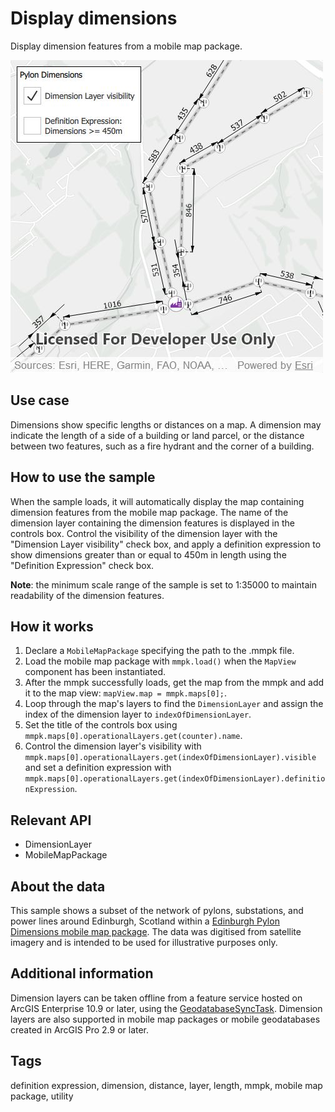 # Display dimensions

Display dimension features from a mobile map package.

![](screenshot.png)

## Use case

Dimensions show specific lengths or distances on a map. A dimension may indicate the length of a side of a building or land parcel, or the distance between two features, such as a fire hydrant and the corner of a building.

## How to use the sample

When the sample loads, it will automatically display the map containing dimension features from the mobile map package. The name of the dimension layer containing the dimension features is displayed in the controls box. Control the visibility of the dimension layer with the "Dimension Layer visibility" check box, and apply a definition expression to show dimensions greater than or equal to 450m in length using the "Definition Expression" check box.

**Note**: the minimum scale range of the sample is set to 1:35000 to maintain readability of the dimension features.

## How it works

1. Declare a `MobileMapPackage` specifying the path to the .mmpk file.
2. Load the mobile map package with `mmpk.load()` when the `MapView` component has been instantiated.
3. After the mmpk successfully loads, get the map from the mmpk and add it to the map view: `mapView.map = mmpk.maps[0];`.
4. Loop through the map's layers to find the `DimensionLayer` and assign the index of the dimension layer to `indexOfDimensionLayer`.
5. Set the title of the controls box using `mmpk.maps[0].operationalLayers.get(counter).name`.
6. Control the dimension layer's visibility with `mmpk.maps[0].operationalLayers.get(indexOfDimensionLayer).visible` and set a definition expression with `mmpk.maps[0].operationalLayers.get(indexOfDimensionLayer).definitionExpression`.

## Relevant API

* DimensionLayer
* MobileMapPackage

## About the data

This sample shows a subset of the network of pylons, substations, and power lines around Edinburgh, Scotland within a [Edinburgh Pylon Dimensions mobile map package](https://arcgis.com/home/item.html?id=f5ff6f5556a945bca87ca513b8729a1e). The data was digitised from satellite imagery and is intended to be used for illustrative purposes only.

## Additional information

Dimension layers can be taken offline from a feature service hosted on ArcGIS Enterprise 10.9 or later, using the [GeodatabaseSyncTask](https://developers.arcgis.com/java/api-reference/reference/com/esri/arcgisruntime/tasks/geodatabase/GeodatabaseSyncTask.html). Dimension layers are also supported in mobile map packages or mobile geodatabases created in ArcGIS Pro 2.9 or later.

## Tags

definition expression, dimension, distance, layer, length, mmpk, mobile map package, utility
